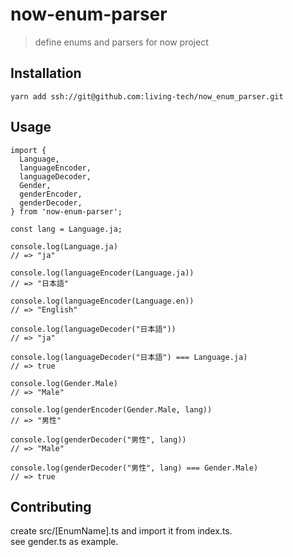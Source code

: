 # now-enum-parser

> define enums and parsers for now project

## Installation
`yarn add ssh://git@github.com:living-tech/now_enum_parser.git`

## Usage
```
import {
  Language,
  languageEncoder,
  languageDecoder,
  Gender,
  genderEncoder,
  genderDecoder,
} from 'now-enum-parser';

const lang = Language.ja;

console.log(Language.ja)
// => "ja"

console.log(languageEncoder(Language.ja))
// => "日本語"

console.log(languageEncoder(Language.en))
// => "English"

console.log(languageDecoder("日本語"))
// => "ja"

console.log(languageDecoder("日本語") === Language.ja)
// => true

console.log(Gender.Male)
// => "Male"

console.log(genderEncoder(Gender.Male, lang))
// => "男性"

console.log(genderDecoder("男性", lang))
// => "Male"

console.log(genderDecoder("男性", lang) === Gender.Male)
// => true
```

## Contributing

create src/[EnumName].ts and import it from index.ts.  
see gender.ts as example.  
